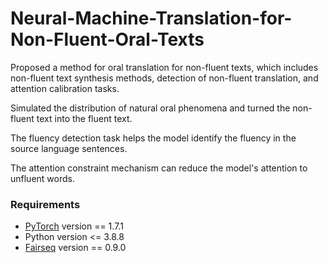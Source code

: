 # Neural-Machine-Translation-for-Non-Fluent-Oral-Texts
Proposed a method for oral translation for non-fluent texts, which includes non-fluent text synthesis methods, detection of non-fluent translation, and attention calibration tasks.

Simulated the distribution of natural oral phenomena and turned the non-fluent text into the fluent text.

The fluency detection task helps the model identify the fluency in the source language sentences.

The attention constraint mechanism can reduce the model's attention to unfluent words.

### Requirements
* [PyTorch](http://pytorch.org/) version == 1.7.1
* Python version <= 3.8.8   
* [Fairseq](https://github.com/facebookresearch/fairseq/) version == 0.9.0

